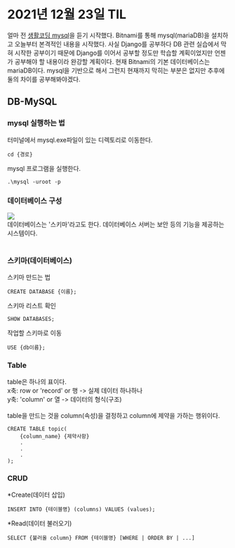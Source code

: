# 2021년 12월 23일 TIL
얼마 전 [생활코딩 mysql](https://www.youtube.com/playlist?list=PLuHgQVnccGMCgrP_9HL3dAcvdt8qOZxjW)을 듣기 시작했다. Bitnami를 통해 mysql(mariaDB)을 설치하고 오늘부터 본격적인 내용을 시작했다. 사실 Django를 공부하다 DB 관련 실습에서 막혀 시작한 공부이기 때문에 Django를 이어서 공부할 정도만 학습할 계획이었지만 언젠가 공부해야 할 내용이라 완강할 계획이다. 현재 Bitnami의 기본 데이터베이스는 mariaDB이다. mysql을 기반으로 해서 그런지 현재까지 막히는 부분은 없지만 추후에 둘의 차이를 공부해봐야겠다.

## DB-MySQL
### mysql 실행하는 법
터미널에서 mysql.exe파일이 있는 디렉토리로 이동한다.
```
cd {경로}
```
mysql 프로그램을 실행한다.
```
.\mysql -uroot -p
```

### 데이터베이스 구성
<img src='https://user-images.githubusercontent.com/50908478/147084040-0b4164a3-8a4d-4f24-ae70-2bfd5045d34c.png'></br>
데이터베이스는 '스키마'라고도 한다. 데이터베이스 서버는 보안 등의 기능을 제공하는 시스템이다.
</br></br>

### 스키마(데이터베이스)
스키마 만드는 법
```
CREATE DATABASE {이름};
```
스키마 리스트 확인
```
SHOW DATABASES;
```
작업할 스키마로 이동
```
USE {db이름};
```

### Table
table은 하나의 표이다.</br> 
x축: row or 'record' or 행 -> 실제 데이터 하나하나</br>
y축: 'column' or 열 -> 데이터의 형식(구조)
</br></br>
table을 만드는 것을 column(속성)을 결정하고 column에 제약을 가하는 행위이다.
```
CREATE TABLE topic(
    {column_name} {제약사항}
    .
    .
    .
);
```

### CRUD

*Create(데이터 삽입)
```
INSERT INTO {테이블명} (columns) VALUES (values);
```
*Read(데이터 불러오기)
```
SELECT {불러올 column} FROM {테이블명} [WHERE | ORDER BY | ...]
```
